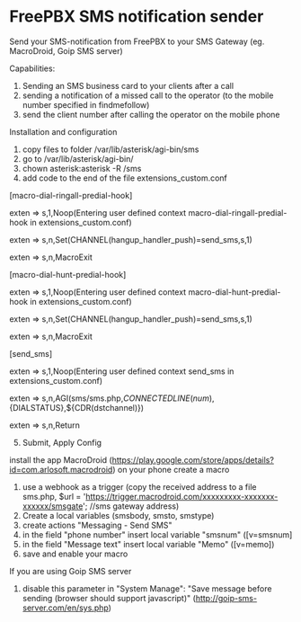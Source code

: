 # FreePBX SMS notification sender
Send your SMS-notification from FreePBX to your SMS Gateway (eg. MacroDroid, Goip SMS server)

Capabilities:
1. Sending an SMS business card to your clients after a call
2. sending a notification of a missed call to the operator (to the mobile number specified in findmefollow)
3. send the client number after calling the operator on the mobile phone

Installation and configuration

1. copy files to folder /var/lib/asterisk/agi-bin/sms
2. go to /var/lib/asterisk/agi-bin/
3. chown asterisk:asterisk -R /sms
4. add code to the end of the file extensions_custom.conf 

[macro-dial-ringall-predial-hook]

exten => s,1,Noop(Entering user defined context macro-dial-ringall-predial-hook in extensions_custom.conf)

exten => s,n,Set(CHANNEL(hangup_handler_push)=send_sms,s,1)

exten => s,n,MacroExit

[macro-dial-hunt-predial-hook]

exten => s,1,Noop(Entering user defined context macro-dial-hunt-predial-hook in extensions_custom.conf)

exten => s,n,Set(CHANNEL(hangup_handler_push)=send_sms,s,1)

exten => s,n,MacroExit

[send_sms]

exten => s,1,Noop(Entering user defined context send_sms in extensions_custom.conf)

exten => s,n,AGI(sms/sms.php,${CONNECTEDLINE(num)},${DIALSTATUS},${CDR(dstchannel)})

exten => s,n,Return

5. Submit, Apply Config


install the app MacroDroid (https://play.google.com/store/apps/details?id=com.arlosoft.macrodroid) on your phone 
create a macro 

1. use a webhook as a trigger (copy the received address to a file sms.php, $url = 'https://trigger.macrodroid.com/xxxxxxxxx-xxxxxxx-xxxxxx/smsgate'; //sms gateway address)
2. Create a local variables (smsbody, smsto, smstype)
3. create actions "Messaging - Send SMS" 
4. in the field "phone number" insert local variable "smsnum" ([v=smsnum]
5. in the field "Message text" insert local variable "Memo" ([v=memo])
6. save and enable your macro


If you are using Goip SMS server
1. disable this parameter in "System Manage":  "Save message before sending (browser should support javascript)" (http://goip-sms-server.com/en/sys.php)
